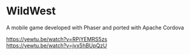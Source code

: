 # WildWest
A mobile game developed with Phaser and ported with Apache Cordova

https://yewtu.be/watch?v=RPiYEMRS5zs  
https://yewtu.be/watch?v=jvx5hBUpQzU
